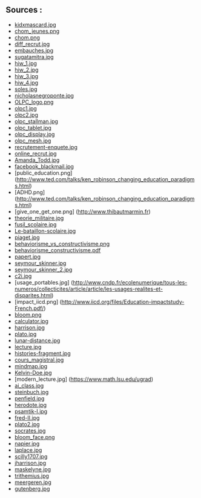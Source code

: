 ## Sources :

* [kidxmascard.jpg](http://stager.org/news.html)
* [chom_jeunes.png](http://www.touteleurope.eu/fr/actions/social/emploi-protection-sociale/presentation/comparatif-le-taux-de-chomage-des-jeunes-dans-l-ue.html)
* [chom.png](http://www.touteleurope.eu/fr/actions/social/emploi-protection-sociale/presentation/comparatif-le-taux-de-chomage-dans-l-ue.html)
* [diff_recrut.jpg](http://www.toulemploi.fr/BMO-recrutements-et-difficultes-en-2554.html)
* [embauches.jpg](http://www.toulemploi.fr/BMO-recrutements-et-difficultes-en-2554.html)
* [sugatamitra.jpg](http://www.iated.org/edulearn11/keynote_speaker)
* [hiw_1.jpg](http://blogs.worldbank.org/edutech/searching-for-indias-hole-in-the-wall)
* [hiw_2.jpg](http://pcf4.dec.uwi.edu/viewpaper.php?id=364)
* [hiw_3.jpg](http://www.openideo.com/open/how-might-we-increase-the-availability-of-affordable-learning-tools-educational-for-children-in-the-developing-world/inspiration/stick-the-internet-into-walls-everywhere)
* [hiw_4.jpg](http://socialter.fr/the-hole-in-the-wall/)
* [soles.jpg](https://visibleprocrastinations.wordpress.com/2010/09/09/ted-sugata-mitra-the-child-driven-education/)
* [nicholasnegroponte.jpg](https://www.facebook.com/LearningTechnologiesEvent)
* [OLPC_logo.png](http://one.laptop.org)
* [olpc1.jpg](http://www.pcinpact.com/news/36063-OLPC-portable-100-175-dollars.htm)
* [olpc2.jpg]()
* [olpc_stallman.jpg](https://linuxfr.org/users/palm123/journaux/un-concurrent-au-projet-olpc)
* [olpc_tablet.jpg](http://olpc-france.org/blog/2012/03/xo-3-0-le-reve-continue/)
* [olpc_display.jpg](http://blog.feedbooks.com/?p=219)
* [olpc_mesh.jpg](https://en.wikipedia.org/wiki/File:OLPC-mesh_network-friends_view.jpg)
* [recrutement-enquete.jpg](http://auto-net.fr/les-reseaux-sociaux-et-le-recrutement/)
* [online_recrut.jpg](http://images.google.fr/imgres?q=recruteurs+internet&hl=fr&biw=1171&bih=614&tbm=isch&tbnid=FkszKFA6Mc1FlM:&imgrefurl=http://www.cairn.info/revue-document-numerique-2010-3-page-95.htm&docid=4ixQ22vGNp3urM&imgurl=http://www.cairn.info/loadimg.php%253FFILE%253DDN/DN_133/DN_133_0095/fullDN_id9782746232495_pu2010-03s_sa05_art05_img001.jpg&w=520&h=443&ei=MBSyUOyoGJOWhQeB_ICIDA&zoom=1&iact=rc&dur=172&sig=111313541871783929387&page=1&tbnh=158&tbnw=185&start=0&ndsp=13&ved=1t:429,r:6,s:0,i:84&tx=137&ty=69)
* [Amanda_Todd.jpg](http://www.lexpress.fr/actualite/monde/amerique/le-suicide-d-une-adolescente-harcelee-sur-internet-emeut-le-canada_1175221.html)
* [facebook_blackmail.jpg](http://www.europe1.fr/France/Chantage-Facebook-la-piste-internationale-1293685/)
* [public_education.png] (http://www.ted.com/talks/ken_robinson_changing_education_paradigms.html)
* [ADHD.png] (http://www.ted.com/talks/ken_robinson_changing_education_paradigms.html)
* [give_one_get_one.png] (http://www.thibautmarmin.fr)
* [theorie_militaire.jpg](http://www2.ac-lille.fr/patrimoine-caac/sport/elans/les_bataillons.htm)
* [fusil_scolaire.jpg](http://www2.ac-lille.fr/patrimoine-caac/sport/elans/les_bataillons.htm)
* [Le-bataillon-scolaire.jpg](http://allauch.blogspace.fr/5892185/Le-bataillon-scolaire/)
* [piaget.jpg](http://www.psy-luxeuil.fr/article-jean-piaget-et-le-constructivisme-109631520.html)
* [behaviorisme_vs_constructivisme.png](http://kijkoplleren.wikispaces.com/Constructivisme)
* [behaviorisme_constructivisme.pdf](https://louiseroy.wordpress.com/2009/10/04/behaviorisme-cognitivisme-et-constructivisme/)
* [papert.jpg](http://web.media.mit.edu/~papert/)
* [seymour_skinner.jpg](http://www.papeisdeparede.info/Wallpapers-Desenhos-Animados/Papel-de-Parede-The-Simpsons/Fundos-Ecra-seymour-skinner/wallpaper-seymour-skinner-castigado-pais.htm)
* [seymour_skinner_2.jpg](http://frasier-and-niles.deviantart.com/art/Seymour-Skinner-01-Simpsons-196269212)
* [c2i.jpg](http://sti.ac-montpellier.fr/spip.php?rubrique1068)
* [usage_portables.jpg] (http://www.cndp.fr/ecolenumerique/tous-les-numeros/collecticites/article/article/les-usages-realites-et-disparites.html)
* [impact_iicd.png] (http://www.iicd.org/files/Education-impactstudy-French.pdf/)
* [bloom.png](https://fr.wikipedia.org/wiki/Taxonomie_de_Bloom)
* [calculator.jpg](https://es.wikipedia.org/wiki/Calculadora)
* [harrison.jpg](http://blogs.rmg.co.uk/rog/2009/03/11/harrisons_first_timekeeper_h1/)
* [plato.jpg](https://en.wikipedia.org/wiki/Phaedrus_%28dialogue%29)
* [lunar-distance.jpg](https://en.wikipedia.org/wiki/Lunar_distance_(navigation))
* [lecture.jpg](https://en.wikipedia.org/wiki/Rhetoric)
* [histories-fragment.jpg](https://en.wikipedia.org/wiki/Histories_%28Herodotus%29)
* [cours_magistral.jpg](http://sauvonslarecherche.fr/spip.php?article1791)
* [mindmap.jpg](http://www.google.fr/imgres?imgurl=http://www.mindtools.com/media/Diagrams/mindmap.jpg&imgrefurl=http://www.mindtools.com/pages/article/newISS_01.htm&h=1754&w=2249&sz=1169&tbnid=QCr_IF3rsNFTMM:&tbnh=81&tbnw=104&zoom=1&usg=__IRimeVvL6k2x9gnP5DWeojIqsKo=&docid=XQid2vPAC945zM&sa=X&ei=rre0UL2xN8OBhQezpoHACg&ved=0CF0Q9QEwBA&dur=6430)
* [Kelvin-Doe.jpg](http://hackedgadgets.com/2012/11/22/15-year-old-kelvin-doe-from-sierra-leone-visits-mit/)
* [modern_lecture.jpg] (https://www.math.lsu.edu/ugrad)
* [ai_class.jpg](https://chrome.google.com/webstore/detail/ai-class-questions/monhlnpmmijealhaapfbpbgcpaapjemb)
* [steinbuch.jpg](http://www.etit.kit.edu/1076.php)
* [penfield.jpg](https://en.wikipedia.org/wiki/Wilder_Penfield)
* [herodote.jpg](https://en.wikipedia.org/wiki/Herodotus)
* [psamtik-I.jpg](https://en.wikipedia.org/wiki/Psamtik_I)
* [fred-II.jpg](https://en.wikipedia.org/wiki/Frederick_II,_Holy_Roman_Emperor)
* [plato2.jpg](https://en.wikipedia.org/wiki/Plato)
* [socrates.jpg](https://de.wikipedia.org/wiki/Sokrates)
* [bloom_face.png](http://projects.coe.uga.edu/epltt/index.php?title=Bloom%27s_Taxonomy)
* [napier.jpg](https://en.wikipedia.org/wiki/John_Napier)
* [laplace.jpg](https://en.wikipedia.org/wiki/Pierre-Simon_Laplace)
* [scilly1707.jpg](https://en.wikipedia.org/wiki/Scilly_naval_disaster_of_1707)
* [jharrison.jpg](https://fr.wikipedia.org/wiki/John_Harrison_%28horloger%29)
* [maskelyne.jpg](https://en.wikipedia.org/wiki/Nevil_Maskelyne)
* [trithemius.jpg](https://fr.wikipedia.org/wiki/Johannes_Trithemius)
* [meergeren.jpg](https://en.wikipedia.org/wiki/Han_van_Meegeren)
* [gutenberg.jpg](https://en.wikipedia.org/wiki/Johannes_Gutenberg)